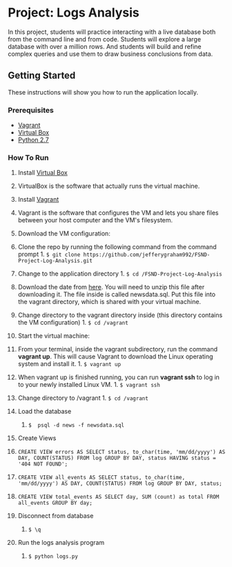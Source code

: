 # Project: Logs Analysis

In this project, students will practice interacting with a live database both from the command line and from code. Students will explore a large database with over a million rows. And students will build and refine complex queries and use them to draw business conclusions from data.

## Getting Started

These instructions will show you how to run the application locally.

### Prerequisites

* [Vagrant](https://www.vagrantup.com/)
* [Virtual Box](https://www.virtualbox.org/)
* [Python 2.7](https://www.python.org/downloads/)

### How To Run
1. Install [Virtual Box](https://www.virtualbox.org/)
  1. VirtualBox is the software that actually runs the virtual machine.
2. Install  [Vagrant](https://www.vagrantup.com/)
  1. Vagrant is the software that configures the VM and lets you share files between your host computer and the VM's filesystem.
3. Download the VM configuration:
  1. Clone the repo by running the following command from the command prompt
    1. `$ git clone https://github.com/jefferygraham992/FSND-Project-Log-Analysis.git`
  2. Change to the  application directory
    1. `$ cd /FSND-Project-Log-Analysis`
  3. Download the date from [here](https://d17h27t6h515a5.cloudfront.net/topher/2016/August/57b5f748_newsdata/newsdata.zip). You will need to unzip this file after downloading it. The file inside is called newsdata.sql. Put this file into the vagrant directory, which is shared with your virtual machine.
  4. Change directory to the vagrant directory inside (this directory contains the VM configuration)
    1. `$ cd /vagrant`
4. Start the virtual machine:
  1. From your terminal, inside the vagrant subdirectory, run the command **vagrant up**. This will cause Vagrant to download the Linux operating system and install it.
    1. `$ vagrant up`
  2. When vagrant up is finished running, you can run **vagrant ssh** to log in to your newly installed Linux VM.
    1. `$ vagrant ssh`
  3. Change directory to /vagrant
    1. `$ cd /vagrant`
5. Load the database
    1. `$  psql -d news -f newsdata.sql`
6. Create Views
  1. `CREATE VIEW errors AS SELECT status, to_char(time, 'mm/dd/yyyy') AS DAY, COUNT(STATUS) FROM log GROUP BY DAY, status HAVING status = '404 NOT FOUND';`

 2. `CREATE VIEW all_events AS SELECT status, to_char(time, 'mm/dd/yyyy') AS DAY, COUNT(STATUS) FROM log GROUP BY DAY, status;`

 3. `CREATE VIEW total_events AS SELECT day, SUM (count) as total FROM all_events GROUP BY day;`
 4. Disconnect from database
	 1.  `$ \q`
7. Run the logs analysis program
	1. `$ python logs.py`
